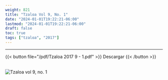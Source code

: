 ```yaml
---
weight: 821
title: "Tzaloa Vol 9, No. 1"
date: "2024-01-01T19:22:21-06:00"
lastmod: "2024-01-01T19:22:21-06:00"
draft: false
toc: true
tags: ["tzaloa", "2017"]
---
```

- - - - - - - - -
{{< button file="/pdf/Tzaloa 2017 9 - 1.pdf" >}}   Descargar {{< /button >}} 
######
![Tzaloa vol 9, no. 1](/images/portada/9-1.jpeg)